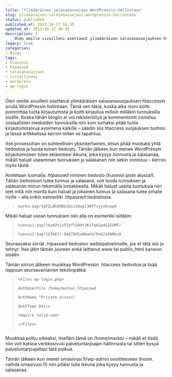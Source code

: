 ```yaml
---
title: 'Ylimääräinen salasanasuojaus WordPressin hallintaan'
slug: ylimaarainen-salasanasuojaus-wordpressin-hallintaan
status: published
published_at: 2013-10-17 16:35
updated_at: 2013-10-17 16:35
description: |
    Olen omille sivuilleni asettanut ylimääräisen salasanasuojauksen htaccessin avulla WordPressin hallintaan. Tämä sen takia, koska aika moni koitti pommittaa tuota kirjautumista ja koitti kirjautua milloin milläkin tunnuksilla sisälle. Koska tähän blogiin ei voi rekisteröityä ja kommentointi onnistuu sosiaalisten medioiden tunnuksilla niin koin turhaksi pitää tuota kirjautumissivua avoimena kaikille – säädin siis htaccess suojauksen tuohon ja tässä… Jatka lukemista Ylimääräinen salasanasuojaus WordPressin hallintaan
legacy: true
categories:
- Blogi
tags:
- htaccess
- htpasswd
- salasanasuojaus
- turvallisuus
- wordpress
- wp-login
---
```


<p>Olen omille sivuilleni asettanut ylimääräisen salasanasuojauksen htaccessin avulla WordPressin hallintaan. Tämä sen takia, koska aika moni koitti pommittaa tuota kirjautumista ja koitti kirjautua milloin milläkin tunnuksilla sisälle. Koska tähän blogiin ei voi rekisteröityä ja kommentointi onnistuu sosiaalisten medioiden tunnuksilla niin koin turhaksi pitää tuota kirjautumissivua avoimena kaikille &#8211; säädin siis htaccess suojauksen tuohon ja tässä artikkelissa kerron miten se tapahtuu.</p>
<p>Itse prosessihan on suhteellisen yksinkertainen, sinun pitää muokata yhtä tiedostoa ja luoda toinen tiedosto. Tämän jälkeen kun menee WordPressin kirjautumiseen tulee selaimeesi ikkuna, joka kysyy tunnusta ja salasanaa, mikäli haluat useamman tunnuksen ja salasanan niin sekin onnistuu &#8211; kerron myös tästä.</p>
<p>Aloitetaan luomalla <em>.htpasswd</em> niminen tiedosto (huomioi piste alussa!). Tähän tiedostoon tulee tunnus ja salasana, voit luoda tunnuksen ja salasanan minun tekemällä lomakkeella. Mikäli haluat useita tunnuksia niin teet niitä niin monta kuin haluat ja jokainen tunnus ja salasana tulee omalle riville &#8211; alla onkin esimerkki .htpasswd tiedostosta.</p>
<blockquote><p><code>marko:$apr1$FZLBhENO$3UcsZmxpl3Rf7cyjoknop0</code></p></blockquote>
<p>Mikäli haluat usean tunnuksen niin alla on esimerkki siitäkin:</p>
<blockquote><p><code>tunnus1:$apr1$oA2hjvFS$fTu94t3KiTq6ZwdGZEUMF/<br />
tunnus2:$apr1$TK6Tr.O4$T0OloN8anV/Pe42a3HMkz0</code></p></blockquote>
<p>Seuraavaksi siirrät .htpasswd tiedoston webbipalvelimelle, jos et tätä siis jo tehnyt. Itse jätin tämän juureen enkä laittanut www tai public_html kansion sisään.</p>
<p>Tämän siirron jälkeen muokkaa WordPressin .htaccess tiedostoa ja lisää loppuun seuraavanlainen tekstinpätkä:</p>
<blockquote><p><code>&lt;Files wp-login.php&gt;<br />
AuthUserFile /home/marko/.htpasswd<br />
AuthName "Private access"<br />
AuthType Basic<br />
require valid-user<br />
&lt;/Files&gt;<br />
</code></p></blockquote>
<p>Muokkaa polku oikeaksi, itselläni tämä on /home/marko/ &#8211; mikäli et tiedä niin voit katsoa verkkosivusi palveluntarjoajan hallinnasta tai sitten kysyä palveluntarjoajaltasi tätä polkua.</p>
<p>Tämän jälkeen kun menet omasivusi.fi/wp-admin osoitteeseen (huom. vaihda omasivusi.fi) niin pitäisi tulla ikkuna joka kysyy tunnusta ja salasanaa.</p>